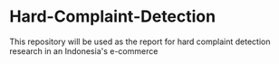 # Hard-Complaint-Detection
This repository will be used as the report for hard complaint detection research in an Indonesia's e-commerce  
